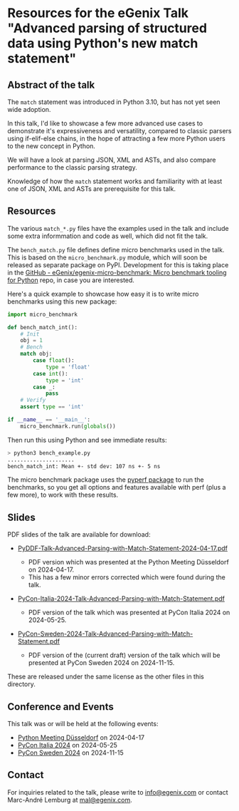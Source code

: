 
# Resources for the eGenix Talk "Advanced parsing of structured data using Python's new match statement"

## Abstract of the talk

The `match` statement was introduced in Python 3.10, but has not yet seen wide adoption.

In this talk, I'd like to showcase a few more advanced use cases to demonstrate it's expressiveness and versatility, compared to classic parsers using if-elif-else chains, in the hope of attracting a few more Python users to the new concept in Python.

We will have a look at parsing JSON, XML and ASTs, and also compare performance to the classic parsing strategy.

Knowledge of how the `match` statement works and familiarity with at least one of JSON, XML and ASTs are prerequisite for this talk.

## Resources

The various `match_*.py` files have the examples used in the talk and include some extra informmation and code as well, which did not fit the talk.

The `bench_match.py` file defines define micro benchmarks used in the talk. This is based on the `micro_benchmark.py` module, which will soon be released as separate package on PyPI. Development for this is taking place in the [GitHub - eGenix/egenix-micro-benchmark: Micro benchmark tooling for Python](https://github.com/eGenix/egenix-micro-benchmark) repo, in case you are interested.

Here's a quick example to showcase how easy it is to write micro benchmarks using this new package:

```python
import micro_benchmark

def bench_match_int():
    # Init
    obj = 1
    # Bench
    match obj:
        case float():
            type = 'float'
        case int():
            type = 'int'
        case _:
            pass
    # Verify
    assert type == 'int'

if __name__ == '__main__':
    micro_benchmark.run(globals())
```

Then run this using Python and see immediate results:

```bash
> python3 bench_example.py
.....................
bench_match_int: Mean +- std dev: 107 ns +- 5 ns
```

The micro benchmark package uses the [pyperf package](https://pypi.org/project/pyperf/) to run the benchmarks, so you get all options and features available with perf (plus a few more), to work with these results.

## Slides

PDF slides of the talk are available for download:

- [PyDDF-Talk-Advanced-Parsing-with-Match-Statement-2024-04-17.pdf](https://downloads.egenix.com/python/PyDDF-Talk-Advanced-Parsing-with-Match-Statement.pdf)
  - PDF version which was presented at the Python Meeting Düsseldorf on 2024-04-17.
  - This has a few minor errors corrected which were found during the talk.

- [PyCon-Italia-2024-Talk-Advanced-Parsing-with-Match-Statement.pdf](https://downloads.egenix.com/python/PyCon-Italia-2024-Talk-Advanced-Parsing-with-Match-Statement.pdf)
  - PDF version of the talk which was presented at PyCon Italia 2024 on 2024-05-25.

- [PyCon-Sweden-2024-Talk-Advanced-Parsing-with-Match-Statement.pdf](https://downloads.egenix.com/python/PyCon-Sweden-2024-Talk-Advanced-Parsing-with-Match-Statement.pdf)
  - PDF version of the (current draft) version of the talk which will be presented at PyCon Sweden 2024 on 2024-11-15.

These are released under the same license as the other files in this directory.

## Conference and Events

This talk was or will be held at the following events:
- [Python Meeting Düsseldorf](https://pyddf.de/) on 2024-04-17
- [PyCon Italia 2024](https://2024.pycon.it/en/event/advanced-parsing-of-structured-data-using-pythons-new-match-statement) on 2024-05-25
- [PyCon Sweden 2024](https://www.pycon.se/) on 2024-11-15

## Contact

For inquiries related to the talk, please write to info@egenix.com or contact Marc-André Lemburg at mal@egenix.com.
